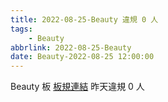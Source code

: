 ```yaml
---
title: 2022-08-25-Beauty 違規 0 人
tags:
    - Beauty
abbrlink: 2022-08-25-Beauty
date: Beauty-2022-08-25 12:00:00
---
```

Beauty 板 [板規連結](https://www.ptt.cc/bbs/Beauty/M.1630069980.A.84B.html)
昨天違規 0 人
